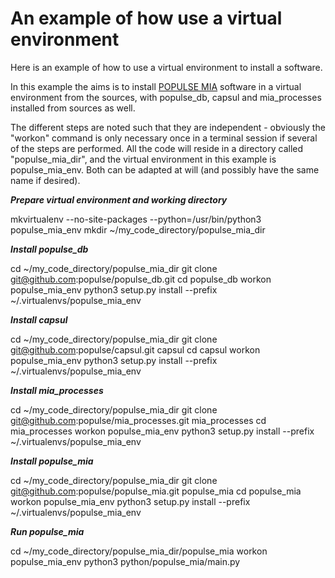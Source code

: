 
# An example of how use a virtual environment 

Here is an example of how to use a virtual environment to install a software. 

In this example the aims is to install [POPULSE MIA](https://populse.github.io/) software in a virtual environment from the sources, with populse_db, capsul and mia_processes installed from sources as well.

The different steps are noted such that they are independent - obviously the "workon" command is only necessary once in a terminal session if several of the steps are performed.
All the code will reside in a directory called "populse_mia_dir", and the virtual environment in this example is populse_mia_env.
Both can be adapted at will (and possibly have the same name if desired).

***Prepare virtual environment and working directory***

mkvirtualenv --no-site-packages --python=/usr/bin/python3 populse_mia_env
mkdir ~/my_code_directory/populse_mia_dir

***Install populse_db***

cd ~/my_code_directory/populse_mia_dir
git clone git@github.com:populse/populse_db.git
cd populse_db
workon populse_mia_env
python3 setup.py install --prefix ~/.virtualenvs/populse_mia_env

***Install capsul***

cd ~/my_code_directory/populse_mia_dir
git clone git@github.com:populse/capsul.git capsul
cd capsul
workon populse_mia_env
python3 setup.py install --prefix ~/.virtualenvs/populse_mia_env

***Install mia_processes***

cd ~/my_code_directory/populse_mia_dir
git clone git@github.com:populse/mia_processes.git mia_processes
cd mia_processes
workon populse_mia_env
python3 setup.py install --prefix ~/.virtualenvs/populse_mia_env

***Install populse_mia***

cd ~/my_code_directory/populse_mia_dir
git clone git@github.com:populse/populse_mia.git populse_mia
cd populse_mia
workon populse_mia_env
python3 setup.py install --prefix ~/.virtualenvs/populse_mia_env

***Run populse_mia***

cd ~/my_code_directory/populse_mia_dir/populse_mia
workon populse_mia_env
python3 python/populse_mia/main.py